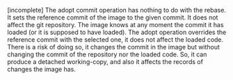[incomplete]
The adopt commit operation has nothing to do with the rebase.
It sets the reference commit of the image to the given commit.
It does not affect the git repository.
The image knows at any moment the commit it has loaded (or it is supposed to have loaded).
The adopt operation overrides the reference commit with the selected one, it does not affect the loaded code.
There is a risk of doing so, it changes the commit in the image but without changing the commit of the repository nor the loaded code.
So, it can produce a detached working-copy, and also it affects the records of changes the image has.